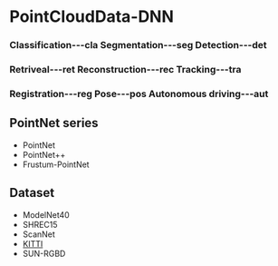 # PointCloudData-DNN

### Classification---cla  Segmentation---seg  Detection---det
### Retriveal---ret  Reconstruction---rec  Tracking---tra
### Registration---reg Pose---pos  Autonomous driving---aut

## PointNet series
* PointNet
* PointNet++
* Frustum-PointNet

## Dataset
* ModelNet40
* SHREC15
* ScanNet
* [KITTI](http://www.cvlibs.net/datasets/kitti/index.php)
* SUN-RGBD
